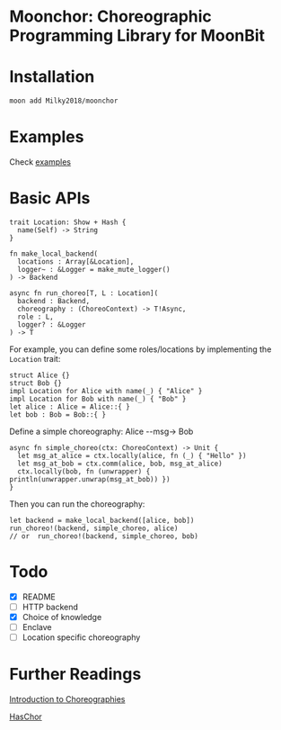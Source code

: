 # Moonchor: Choreographic Programming Library for MoonBit

# Installation

```bash
moon add Milky2018/moonchor
```

# Examples

Check [examples](src/examples/)

# Basic APIs

```moonbit
trait Location: Show + Hash {
  name(Self) -> String
}

fn make_local_backend(
  locations : Array[&Location],
  logger~ : &Logger = make_mute_logger()
) -> Backend

async fn run_choreo[T, L : Location](
  backend : Backend,
  choreography : (ChoreoContext) -> T!Async,
  role : L,
  logger? : &Logger
) -> T 
```

For example, you can define some roles/locations by implementing the `Location` trait:

```moonbit
struct Alice {}
struct Bob {}
impl Location for Alice with name(_) { "Alice" }
impl Location for Bob with name(_) { "Bob" }
let alice : Alice = Alice::{ }
let bob : Bob = Bob::{ }
```

Define a simple choreography: Alice --msg-> Bob 

```moonbit
async fn simple_choreo(ctx: ChoreoContext) -> Unit {
  let msg_at_alice = ctx.locally(alice, fn (_) { "Hello" })
  let msg_at_bob = ctx.comm(alice, bob, msg_at_alice)
  ctx.locally(bob, fn (unwrapper) { println(unwrapper.unwrap(msg_at_bob)) })
}
```

Then you can run the choreography:

```moonbit
let backend = make_local_backend([alice, bob])
run_choreo!(backend, simple_choreo, alice)
// or  run_choreo!(backend, simple_choreo, bob)
```

# Todo

- [x] README
- [ ] HTTP backend
- [x] Choice of knowledge
- [ ] Enclave
- [ ] Location specific choreography

# Further Readings

[Introduction to Choreographies](https://www.fabriziomontesi.com/introduction-to-choreographies/)

[HasChor](https://github.com/gshen42/HasChor.git)